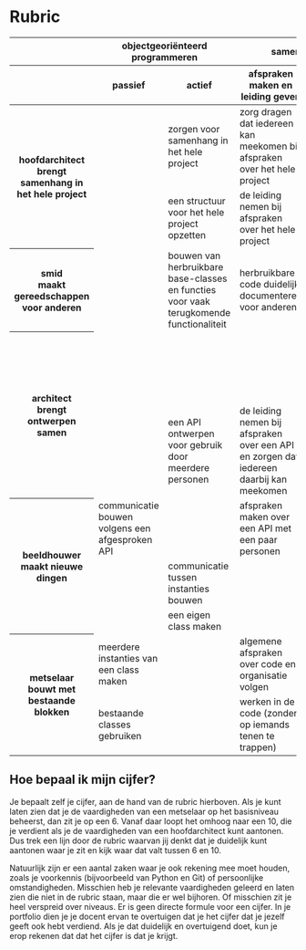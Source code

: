 # Rubric

<table class="rubric" style="width: 100%">
<thead>
<tr>
    <th width="20%"></th>
    <th colspan="2" style="text-align: center">objectgeoriënteerd programmeren</th>
    <th colspan="2" style="text-align: center">samen programmeren</th>
</tr>
<tr>
    <th></th>
    <th width="20%">passief</th>
    <th width="20%">actief</th>
    <th width="20%">afspraken maken en leiding geven</th>
    <th width="20%">git</th>
</tr>
</thead>
<tbody>
<tr>
    <th rowspan="2">
        <b>hoofdarchitect</b><br/>
        brengt samenhang in het hele project
    </th>
    <td></td>
    <td>zorgen voor samenhang in het hele project</td>
    <td>zorg dragen dat iedereen kan meekomen bij afspraken over het hele project</td>
    <td>verantwoordelijkheid dragen voor code review en het mergen van PRs over het hele project</td>
</tr>
<tr>
    <td></td>
    <td>een structuur voor het hele project opzetten</td>
    <td>de leiding nemen bij afspraken over het hele project</td>
    <td>complexere merge-conflicten oplossen</td>
</tr>

<tr>
    <th>
        <b>smid</b><br/>
        maakt gereedschappen voor anderen
    </th>
    <td></td>
    <td>bouwen van herbruikbare base-classes en functies voor vaak terugkomende functionaliteit</td>
    <td>herbruikbare code duidelijk documenteren voor anderen</td>
    <td></td>
</tr>

<tr>
    <th rowspan="2">
        <b>architect</b><br/>
        brengt ontwerpen samen
    </th>
    <td></td>
    <td></td>
    <td></td>
    <td>verantwoordelijkheid dragen voor code review en het mergen van PRs binnen een deel van het project</td>
</tr>
<tr>
    <td></td>
    <td>een API ontwerpen voor gebruik door meerdere personen</td>
    <td>de leiding nemen bij afspraken over een API en zorgen dat iedereen daarbij kan meekomen</td>
    <td>feature branches gebruiken voor afgebakende wijzigingen</td>
</tr>

<tr>
    <th rowspan="3">
        <b>beeldhouwer</b><br/>
        maakt nieuwe dingen
    </th>
    <td>communicatie bouwen volgens een afgesproken API</td>
    <td></td>
    <td>afspraken maken over een API met een paar personen</td>
    <td>simpele merge-conflicten oplossen</td>
</tr>
<tr>
    <td></td>
    <td>communicatie tussen instanties bouwen</td>
    <td></td>
    <td></td>
</tr>
<tr>
    <td></td>
    <td>een eigen class maken</td>
    <td></td>
    <td>een pull request maken</td>
</tr>

<tr>
    <th rowspan="2">
        <b>metselaar</b><br/>
        bouwt met bestaande blokken
    </th>
    <td>meerdere instanties van een class maken</td>
    <td></td>
    <td>algemene afspraken over code en organisatie volgen</td>
    <td></td>
</tr>
<tr>
    <td>bestaande classes gebruiken</td>
    <td></td>
    <td>werken in de code (zonder op iemands tenen te trappen)</td>
    <td>git commit en push op je eigen branch</td>
</tr>

</tbody>
</table>

## Hoe bepaal ik mijn cijfer?

Je bepaalt zelf je cijfer, aan de hand van de rubric hierboven. Als je kunt laten zien dat je de vaardigheden van een metselaar op het basisniveau beheerst, dan zit je op een 6. Vanaf daar loopt het omhoog naar een 10, die je verdient als je de vaardigheden van een hoofdarchitect kunt aantonen. Dus trek een lijn door de rubric waarvan jij denkt dat je duidelijk kunt aantonen waar je zit en kijk waar dat valt tussen 6 en 10.

Natuurlijk zijn er een aantal zaken waar je ook rekening mee moet houden, zoals je voorkennis (bijvoorbeeld van Python en Git) of persoonlijke omstandigheden. Misschien heb je relevante vaardigheden geleerd en laten zien die niet in de rubric staan, maar die er wel bijhoren. Of misschien zit je heel verspreid over niveaus. Er is geen directe formule voor een cijfer. In je portfolio dien je je docent ervan te overtuigen dat je het cijfer dat je jezelf geeft ook hebt verdiend. Als je dat duidelijk en overtuigend doet, kun je erop rekenen dat dat het cijfer is dat je krijgt.
